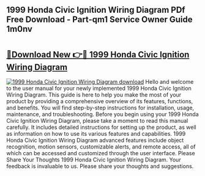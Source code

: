 ## 1999 Honda Civic Ignition Wiring Diagram PDf Free Download - Part-qm1 Service Owner Guide 1m0nv

# <h2><a href="http://dfmw74.blite.top/?on=1999+Honda+Civic+Ignition+Wiring+Diagram">🔗Download New 👉🔴 1999 Honda Civic Ignition Wiring Diagram</a></h2>

[![1999 Honda Civic Ignition Wiring Diagram download](https://i.imgur.com/lujVjoI.png)](http://dfmw74.blite.top/?on=1999+Honda+Civic+Ignition+Wiring+Diagram)
Hello and welcome to the user manual for your newly implemented 1999 Honda Civic Ignition Wiring Diagram. This guide is here to help you make the most of your product by providing a comprehensive overview of its features, functions, and benefits. You will find step-by-step instructions for installation, usage, maintenance, and troubleshooting. Before you begin using your 1999 Honda Civic Ignition Wiring Diagram, please take a moment to read this manual carefully. It includes detailed instructions for setting up the product, as well as information on how to use its various features and capabilities. 1999 Honda Civic Ignition Wiring Diagram advanced features include object recognition, motion sensors, customizable alerts, and remote access, all of which can be accessed and customized through the user interface. Please Share Your Thoughts 1999 Honda Civic Ignition Wiring Diagram. Your feedback is invaluable to us. Please share your thoughts and suggestions.
